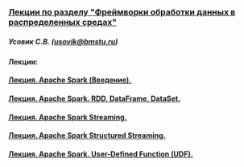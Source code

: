### <u>Лекции по разделу "Фреймворки обработки данных в распределенных средах"</u>
##### Усовик С.В. (usovik@bmstu.ru)


#### Лекции:

#### [Лекция. Apache Spark (Введение).](1.%20Apache%20Spark%20(Введение).pdf)
#### [Лекция. Аpache Spark. RDD, DataFrame, DataSet.](2.%20Apache%20Spark.%20RDD,%20DataFrame,%20DataSet.pdf)
#### [Лекция. Apache Spark Streaming.](3.%20Apache%20Spark%20Streaming.pdf)
#### [Лекция. Apache Spark Structured Streaming.](4.%20Apache%20Spark%20Structured%20Streaming.pdf)
#### [Лекция. Apache Spark. User-Defined Function (UDF).](5.%2010.%20Apache%20Spark.%20User-Defined%20Function%20(UDF).pdf)
